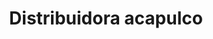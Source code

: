 ---
title: "Distribuidora acapulco"
url: /puerto-la-cruz/distribuidora-acapulco/
shop: comodidad
---